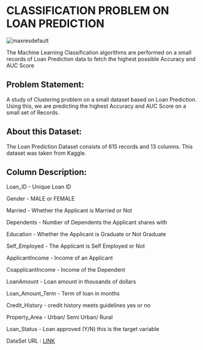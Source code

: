 # CLASSIFICATION PROBLEM ON LOAN PREDICTION

![maxresdefault](https://user-images.githubusercontent.com/85668824/132990301-65488e0c-5b16-438d-869e-7e8062117c4a.jpg)

The Machine Learning Classification algorithms are performed on a small records of Loan Prediction data to fetch the highest possible Accuracy and AUC Score

## Problem Statement:
A study of Clustering problem on a small dataset based on Loan Prediction. Using this, we are predicting the highest Accuracy and AUC Score on a small set of Records.

## About this Dataset:
The Loan Prediction Dataset consists of 615 records and 13 columns. This dataset was taken from Kaggle.

## Column Description:
Loan_ID - Unique Loan ID

Gender - MALE or FEMALE

Married - Whether the Applicant is Married or Not

Dependents - Number of Dependents the Applicant shares with

Education - Whether the Applicant is Graduate or Not Graduate

Self_Employed - The Applicant is Self Employed or Not

ApplicantIncome - Income of an Applicant

CoapplicantIncome - Income of the Dependent

LoanAmount - Loan amount in thousands of dollars

Loan_Amount_Term - Term of loan in months

Credit_History - credit history meets guidelines yes or no

Property_Area - Urban/ Semi Urban/ Rural

Loan_Status - Loan approved (Y/N) this is the target variable


DataSet URL : <a href='https://www.kaggle.com/altruistdelhite04/loan-prediction-problem-dataset'>LINK</a>
